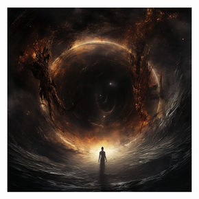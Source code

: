 <p align="center">
  <a href="https://kairos0x42.github.io/space-simulation/">
    <img src="./pancak3_cosmic_black_hole_interstellar_uhd_burnedcharred_Osiris_40dc9ac1-aa11-454d-bdc4-d4a244a26d2b_42.png" alt="vx-underground art">
  </a>
</p>
